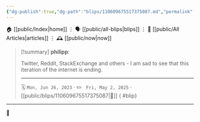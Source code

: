 ```yaml
---
{"dg-publish":true,"dg-path":"blips/110609675517375087.md","permalink":"/blips/110609675517375087/","title":"philipp on mastodon @ 2023-06-26"}
---
```



<div class="transclusion internal-embed is-loaded"><div class="markdown-embed">




🏠 [[public/Index\|home]]  ⋮ 🗣️ [[public/all-blips\|blips]] ⋮  📝 [[public/All Articles\|articles]]  ⋮ 🕰️ [[public/now\|now]]


</div></div>


> [!summary] **philipp**:
>
> Twitter, Reddit, StackExchange and others - I am sad to see that this iteration of the internet is ending.
> - - -
>
> 🗓️ <code>Mon, Jun 26, 2023</code>  · ✏️ <code> Fri, May 2, 2025</code>  · [[public/blips/110609675517375087\|🔗]]
{ #blip}


- - -

 👾
